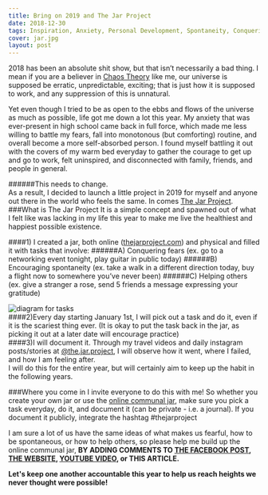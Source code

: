```yaml
---
title: Bring on 2019 and The Jar Project
date: 2018-12-30
tags: Inspiration, Anxiety, Personal Development, Spontaneity, Conquering Fears, Generosity, New Year
cover: jar.jpg
layout: post
---
```


2018 has been an absolute shit show, but that isn’t necessarily a bad thing. I mean if you are a believer in [Chaos Theory](https://www.forbes.com/sites/startswithabang/2018/02/13/chaos-theory-the-butterfly-effect-and-the-computer-glitch-that-started-it-all/#20af5e3c69f6) like me, our universe is supposed be erratic, unpredictable, exciting; that is just how it is supposed to work, and any suppression of this is unnatural.

Yet even though I tried to be as open to the ebbs and flows of the universe as much as possible, life got me down a lot this year. My anxiety that was ever-present in high school came back in full force, which made me less willing to battle my fears, fall into monotonous (but comforting) routine, and overall become a more self-absorbed person. I found myself battling it out with the covers of my warm bed everyday to gather the courage to get up and go to work, felt uninspired, and disconnected with family, friends, and people in general.

######This needs to change.
<br>
As a result, I decided to launch a little project in 2019 for myself and anyone out there in the world who feels the same. In comes [The Jar Project](https://www.thejarproject.com/).
<br>
###What is The Jar Project
It is a simple concept and spawned out of what I felt like was lacking in my life this year to make me live the healthiest and happiest possible existence.

####1) I created a jar, both online ([thejarproject.com](https://www.thejarproject.com/)) and physical and filled it with tasks that involve:
######A) Conquering fears (ex. go to a networking event tonight, play guitar in public today)
######B) Encouraging spontaneity (ex. take a walk in a different direction today, buy a flight now to somewhere you’ve never been)
######C) Helping others (ex. give a stranger a rose, send 5 friends a message expressing your gratitude)

![diagram for tasks](https://res.cloudinary.com/dofuzeof4/image/upload/v1546182715/The%20Jar%20Project/diagram.png)
<br>
####2)Every day starting January 1st, I will pick out a task and do it, even if it is the scariest thing ever. (It is okay to put the task back in the jar, as picking it out at a later date will encourage practice)
<br>
####3)I will document it. Through my travel videos and daily instagram posts/stories at [@the.jar.project](https://www.instagram.com/the.jar.project/), I will observe how it went, where I failed, and how I am feeling after.
<br>
I will do this for the entire year, but will certainly aim to keep up the habit in the following years.

###Where you come in
I invite everyone to do this with me! So whether you create your own jar or use the [online communal jar](https://www.thejarproject.com/), make sure you pick a task everyday, do it, and document it (can be private - i.e. a journal). If you document it publicly, integrate the hashtag #thejarproject

I am sure a lot of us have the same ideas of what makes us fearful, how to be spontaneous, or how to help others, so please help me build up the online communal jar, <b>BY ADDING COMMENTS TO [THE FACEBOOK POST](https://www.facebook.com/hopelessroamantic/videos/372522473504494/?hc_ref=ARRfdSQkl4r3NmoOvTvY7Hkduxxrl14f2AJ4rMf6R3btXGzLCq2Q-Jfq9tWX5RWHU6Y&__xts__[0]=68.ARA-5T_ruc7nq2qk7-rbpa4_Si2ZYCz5sfEkz1aBcGbShOYoTiqP1Rc96wuadN3vP85CVUPDP5P6lsdvRdqpApAKsntc7h6gcfkf0PSYWaFjniS7vWDhLvLuoarrw_5ZErjTNONfmdMLMT7gtzOyLHkAH6xvZ9ZfwiwC6v5TdyIxbPg9Ynhtdv-V2f93rhaftaFQTIXtVRRIJ9D5cHD85uXSy2wUDaaUuEl73vd-APoXUjDII96KKcbuKUueBC-fY03AmahkhbZfPoxb_7qTCzZZJt4HBptzeT7RZwTXgKdKV5jQHCSYjH69DA6SREdao6_Zk1pRKtxOWhCbNxFsoTAgQt7PSS8&__tn__=FC-R), [THE WEBSITE](https://www.thejarproject.com/), [YOUTUBE VIDEO](https://youtu.be/X7wU-twS4cs), or THIS ARTICLE.</b>

<b>Let's keep one another accountable this year to help us reach heights we never thought were possible!</b>
